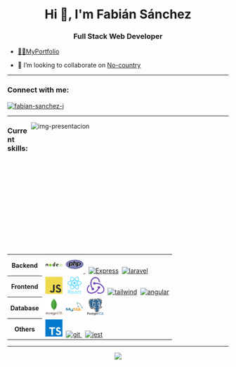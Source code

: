 <h1 align="center">Hi 👋, I'm Fabián Sánchez</h1>
<h3 align="center">Full Stack Web Developer</h3>

- [👨‍💻MyPortfolio](https://portafoliofjs.netlify.app/)

- 👯 I’m looking to collaborate on [No-country](https://github.com/No-Country)

---

<h3 align="left"><b>Connect with me:</b></h3>
<p align="left">
<a href="https://linkedin.com/in/fabian-sanchez-j" target="blank"><img align="center" src="https://raw.githubusercontent.com/rahuldkjain/github-profile-readme-generator/master/src/images/icons/Social/linked-in-alt.svg" alt="fabian-sanchez-j" height="30" width="40" /></a>
</p>
<hr />

<img s align="right" src="https://res.cloudinary.com/dftu7s8cf/image/upload/v1658526534/My_jobs/F_sanz/profile/Code_typing-bro_recortad.png" alt="img-presentacion"
  width="450" height="300" title="Source: https://storyset.com/work - freepik">

<p align="left"> <h3><b>Current skills:</b></h3>
<table>
  <tr>
    <th>Backend</th>
    <td>
      <a href="https://nodejs.org" target="_blank" rel="noreferrer"> <img src="https://raw.githubusercontent.com/devicons/devicon/master/icons/nodejs/nodejs-original-wordmark.svg" alt="nodejs" width="40" height="40"/></a>&nbsp;
      <a href="https://www.php.net" target="_blank" rel="noreferrer"> <img src="https://raw.githubusercontent.com/devicons/devicon/master/icons/php/php-original.svg" alt="php" width="40" height="40"/> </a>&nbsp;
<a href="https://laravel.com/" rel="nofollow" title="laravel"><img src="https://img.shields.io/badge/Express-%23404d59.svg?style=for-the-badge&amp;logo=Express&amp;logoColor=%2361DAFB" alt="Express"></a>&nbsp;
<a href="https://laravel.com/" rel="nofollow" title="laravel"><img src="https://www.vectorlogo.zone/logos/laravel/laravel-icon.svg" alt="laravel" width="50" height="50"></a>
    </td>
  </tr>
  <tr>
    <th>Frontend</th>
    <td>
      <a href="https://developer.mozilla.org/en-US/docs/Web/JavaScript" target="_blank" rel="noreferrer"> <img src="https://raw.githubusercontent.com/devicons/devicon/master/icons/javascript/javascript-original.svg" alt="javascript" width="40" height="40"/></a>&nbsp;
<a href="https://reactjs.org/" target="_blank" rel="noreferrer"> <img src="https://raw.githubusercontent.com/devicons/devicon/master/icons/react/react-original-wordmark.svg" alt="react" width="40" height="40"/></a>&nbsp;
<a href="https://redux.js.org" target="_blank" rel="noreferrer"> <img src="https://raw.githubusercontent.com/devicons/devicon/master/icons/redux/redux-original.svg" alt="redux" width="40" height="40"/></a>&nbsp;
<a href="https://tailwindcss.com/" target="_blank" rel="noreferrer"> <img src="https://www.vectorlogo.zone/logos/tailwindcss/tailwindcss-icon.svg" alt="tailwind" width="40" height="40"/></a>&nbsp;
<a href="https://angular.io" rel="nofollow" title="angular"><img src="https://angular.io/assets/images/logos/angular/angular.svg" alt="angular" width="50" height="50"></a>
    </td>
  </tr>
  <tr>
    <th>Database</th>
    <td>
      <a href="https://www.mongodb.com/" target="_blank" rel="noreferrer"> <img src="https://raw.githubusercontent.com/devicons/devicon/master/icons/mongodb/mongodb-original-wordmark.svg" alt="mongodb" width="40" height="40"/></a>&nbsp;
<a href="https://www.mysql.com/" target="_blank" rel="noreferrer"> <img src="https://raw.githubusercontent.com/devicons/devicon/master/icons/mysql/mysql-original-wordmark.svg" alt="mysql" width="40" height="40"/></a>&nbsp;
<a href="https://www.postgresql.org" target="_blank" rel="noreferrer"> <img src="https://raw.githubusercontent.com/devicons/devicon/master/icons/postgresql/postgresql-original-wordmark.svg" alt="postgresql" width="40" height="40"/> </a>
    </td>
  </tr>
    <tr>
    <th>Others</th>
    <td>
      <a href="https://www.typescriptlang.org/" target="_blank" rel="noreferrer"> <img src="https://raw.githubusercontent.com/devicons/devicon/master/icons/typescript/typescript-original.svg" alt="typescript" width="40" height="40"/></a>&nbsp;
<a href="https://git-scm.com/" target="_blank" rel="noreferrer"> <img src="https://www.vectorlogo.zone/logos/git-scm/git-scm-icon.svg" alt="git" width="40" height="40"/> </a>&nbsp;
<a href="https://jestjs.io" target="_blank" rel="noreferrer"> <img src="https://www.vectorlogo.zone/logos/jestjsio/jestjsio-icon.svg" alt="jest" width="40" height="40"/> </a>
    </td>
  </tr>
</table>
 </p>


---

<div align="center">
<a href="https://github.com/fabisanz-dev/">
  <img src="https://github-readme-stats.vercel.app/api?username=fabisanz-dev&include_all_commits=true&count_private=true&show_icons=true&line_height=20&title_color=7A7ADB&icon_color=2234AE&text_color=D3D3D3&bg_color=0,000000,130F40" width="450"/>
</a>
</div>
